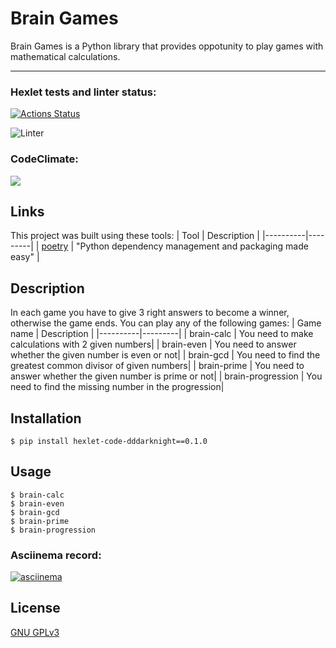 # Brain Games
Brain Games is a Python library that provides oppotunity to play games with mathematical calculations.

____

### Hexlet tests and linter status:
[![Actions Status](https://github.com/Dddarknight/python-project-lvl1/workflows/hexlet-check/badge.svg)](https://github.com/Dddarknight/python-project-lvl1/actions)

![Linter](https://github.com/Dddarknight/python-project-lvl1/actions/workflows/linter.yml/badge.svg)

### CodeClimate:
<a href="https://codeclimate.com/github/Dddarknight/python-project-lvl1/maintainability"><img src="https://api.codeclimate.com/v1/badges/f0825e54a6e1af78ca05/maintainability" /></a>

## Links
This project was built using these tools:
| Tool | Description |
|----------|---------|
| [poetry](https://python-poetry.org/) |  "Python dependency management and packaging made easy" |

## Description
In each game you have to give 3 right answers to become a winner, otherwise the game ends. 
You can play any of the following games:
| Game name | Description |
|----------|---------|
| brain-calc | You need to make calculations with 2 given numbers|
| brain-even | You need to answer whether the given number is even or not|
| brain-gcd | You need to find the greatest common divisor of given numbers|
| brain-prime | You need to answer whether the given number is prime or not|
| brain-progression | You need to find the missing number in the progression|

## Installation
```
$ pip install hexlet-code-dddarknight==0.1.0
```

## Usage
```
$ brain-calc
$ brain-even
$ brain-gcd
$ brain-prime
$ brain-progression
```

### Asciinema record:
[![asciinema](https://asciinema.org/a/uESMOk94NHGA705nEkQGoNAQh.svg)](https://asciinema.org/a/uESMOk94NHGA705nEkQGoNAQh)

## License
[GNU GPLv3](https://choosealicense.com/licenses/gpl-3.0/)
